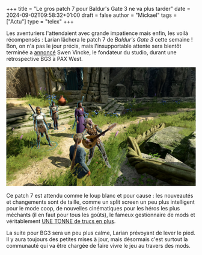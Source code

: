 +++
title = "Le gros patch 7 pour Baldur's Gate 3 ne va plus tarder"
date = 2024-09-02T09:58:32+01:00
draft = false
author = "Mickael"
tags = ["Actu"]
type = "telex"
+++

Les aventuriers l'attendaient avec grande impatience mais enfin, les voilà récompensés : Larian lâchera le patch 7 de *Baldur's Gate 3* cette semaine ! Bon, on n'a pas le jour précis, mais l'insupportable attente sera bientôt terminée a [annoncé](https://www.youtube.com/watch?v=gVIYrwn6y9c) Swen Vincke, le fondateur du studio, durant une rétrospective BG3 à PAX West.

![Baldur's Gate 3](bg3.jpg "C'est la fête !")

Ce patch 7 est attendu comme le loup blanc et pour cause : les nouveautés et changements sont de taille, comme un split screen un peu plus intelligent pour le mode coop, de nouvelles cinématiques pour les héros les plus méchants (il en faut pour tous les goûts), le fameux gestionnaire de mods et véritablement [UNE TONNE de trucs en plus](https://baldursgate3.game/news/closed-beta-delay-patch-7-highlights_120).

La suite pour BG3 sera un peu plus calme, Larian prévoyant de lever le pied. Il y aura toujours des petites mises à jour, mais désormais c'est surtout la communauté qui va être chargée de faire vivre le jeu au travers des mods.